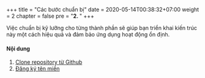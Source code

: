+++
title = "Các bước chuẩn bị"
date = 2020-05-14T00:38:32+07:00
weight = 2
chapter = false
pre = "<b>2. </b>"
+++

Việc chuẩn bị kỹ lưỡng cho từng thành phần sẽ giúp bạn triển khai kiến trúc này một cách hiệu quả và đảm bảo ứng dụng hoạt động ổn định.

#### Nội dung

1. [Clone repository từ Github](1-clone-code)
2. [Đăng ký tên miền](2-domain-name)
